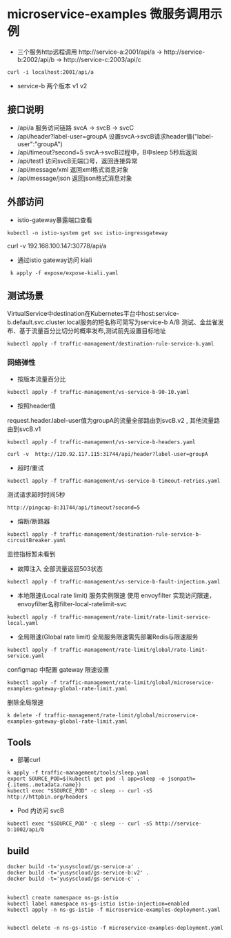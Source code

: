 # microservice-examples 微服务调用示例
- 三个服务http远程调用 http://service-a:2001/api/a -> http://service-b:2002/api/b -> http://service-c:2003/api/c
``` 
curl -i localhost:2001/api/a 
```

- service-b 两个版本 v1 v2

## 接口说明
- /api/a 服务访问链路 svcA -> svcB -> svcC
- /api/header?label-user=groupA 设置svcA->svcB请求header值("label-user":"groupA")
- /api/timeout?second=5 svcA->svcB过程中，B中sleep 5秒后返回
- /api/test1 访问svcB无端口号，返回连接异常
- /api/message/xml 返回xml格式消息对象
- /api/message/json 返回json格式消息对象

## 外部访问
- istio-gateway暴露端口查看
``` 
kubectl -n istio-system get svc istio-ingressgateway
```
curl -v 192.168.100.147:30778/api/a
- 通过istio gateway访问 kiali
``` 
 k apply -f expose/expose-kiali.yaml 
```

## 测试场景
VirtualService中destination在Kubernetes平台中host:service-b.default.svc.cluster.local服务的短名称可简写为service-b
 A/B 测试、金丝雀发布、基于流量百分比切分的概率发布,测试前先设置目标地址
``` 
kubectl apply -f traffic-management/destination-rule-service-b.yaml
```
### 网络弹性

- 按版本流量百分比
``` 
kubectl apply -f traffic-management/vs-service-b-90-10.yaml
```
- 按照header值 

request.header.label-user值为groupA的流量全部路由到svcB.v2 , 其他流量路由到svcB.v1
``` 
kubectl apply -f traffic-management/vs-service-b-headers.yaml   
```
``` 
curl -v  http://120.92.117.115:31744/api/header?label-user=groupA    
```
- 超时/重试
``` 
kubectl apply -f traffic-management/vs-service-b-timeout-retries.yaml
```
测试请求超时时间5秒
``` 
http://pingcap-8:31744/api/timeout?second=5
```
- 熔断/断路器
``` 
kubectl apply -f traffic-management/destination-rule-service-b-circuitBreaker.yaml 
```
监控指标暂未看到

- 故障注入
全部流量返回503状态
``` 
kubectl apply -f traffic-management/vs-service-b-fault-injection.yaml 
```
- 本地限速(Local rate limit)
服务实例限速 使用 envoyfilter 实现访问限速，envoyfilter名称filter-local-ratelimit-svc
``` 
kubectl apply -f traffic-management/rate-limit/rate-limit-service-local.yaml 
```
- 全局限速(Global rate limit)
全局服务限速需先部署Redis与限速服务
``` 
kubectl apply -f traffic-management/rate-limit/global/rate-limit-service.yaml 
```
configmap 中配置 gateway 限速设置
``` 
kubectl apply -f traffic-management/rate-limit/global/microservice-examples-gateway-global-rate-limit.yaml
```
删除全局限速
``` 
k delete -f traffic-management/rate-limit/global/microservice-examples-gateway-global-rate-limit.yaml
```

## Tools
- 部署curl
``` 
k apply -f traffic-management/tools/sleep.yaml 
export SOURCE_POD=$(kubectl get pod -l app=sleep -o jsonpath={.items..metadata.name})
kubectl exec "$SOURCE_POD" -c sleep -- curl -sS http://httpbin.org/headers
```
- Pod 内访问 svcB
``` 
kubectl exec "$SOURCE_POD" -c sleep -- curl -sS http://service-b:1002/api/b
```

## build
``` 
docker build -t='yusyscloud/gs-service-a' . 
docker build -t='yusyscloud/gs-service-b:v2' . 
docker build -t='yusyscloud/gs-service-c' . 
```

## 

``` 
kubectl create namespace ns-gs-istio 
kubectl label namespace ns-gs-istio istio-injection=enabled
kubectl apply -n ns-gs-istio -f microservice-examples-deployment.yaml 


kubectl delete -n ns-gs-istio -f microservice-examples-deployment.yaml 
```